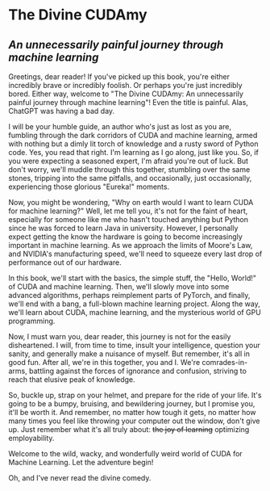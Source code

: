 # The Divine CUDAmy
## *An unnecessarily painful journey through machine learning*

Greetings, dear reader! If you've picked up this book, you're either incredibly brave or incredibly foolish. Or perhaps you're just incredibly bored. Either way, welcome to "The Divine CUDAmy: An unnecessarily painful journey through machine learning"! Even the title is painful. Alas, ChatGPT was having a bad day.

I will be your humble guide, an author who's just as lost as you are, fumbling through the dark corridors of CUDA and machine learning, armed with nothing but a dimly lit torch of knowledge and a rusty sword of Python code. Yes, you read that right. I'm learning as I go along, just like you. So, if you were expecting a seasoned expert, I'm afraid you're out of luck. But don't worry, we'll muddle through this together, stumbling over the same stones, tripping into the same pitfalls, and occasionally, just occasionally, experiencing those glorious "Eureka!" moments.

Now, you might be wondering, "Why on earth would I want to learn CUDA for machine learning?" Well, let me tell you, it's not for the faint of heart, especially for someone like me who hasn't touched anything but Python since he was forced to learn Java in university. However, I personally expect getting the know the hardware is going to become increasingly important in machine learning. As we approach the limits of Moore's Law, and NVIDIA's manufacturing speed, we'll need to squeeze every last drop of performance out of our hardware. 

In this book, we'll start with the basics, the simple stuff, the "Hello, World!" of CUDA and machine learning. Then, we'll slowly move into some advanced algorithms, perhaps reimplement parts of PyTorch, and finally, we'll end with a bang, a full-blown machine learning project. Along the way, we'll learn about CUDA, machine learning, and the mysterious world of GPU programming.

Now, I must warn you, dear reader, this journey is not for the easily disheartened. I will, from time to time, insult your intelligence, question your sanity, and generally make a nuisance of myself. But remember, it's all in good fun. After all, we're in this together, you and I. We're comrades-in-arms, battling against the forces of ignorance and confusion, striving to reach that elusive peak of knowledge.

So, buckle up, strap on your helmet, and prepare for the ride of your life. It's going to be a bumpy, bruising, and bewildering journey, but I promise you, it'll be worth it. And remember, no matter how tough it gets, no matter how many times you feel like throwing your computer out the window, don't give up. Just remember what it's all truly about: <strike>the joy of learning</strike> optimizing employability.

Welcome to the wild, wacky, and wonderfully weird world of CUDA for Machine Learning. Let the adventure begin!

Oh, and I’ve never read the divine comedy.